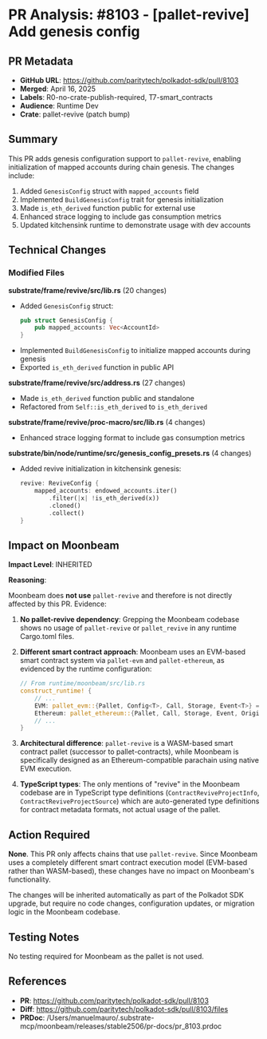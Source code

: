 # PR Analysis: #8103 - [pallet-revive] Add genesis config

## PR Metadata
- **GitHub URL**: https://github.com/paritytech/polkadot-sdk/pull/8103
- **Merged**: April 16, 2025
- **Labels**: R0-no-crate-publish-required, T7-smart_contracts
- **Audience**: Runtime Dev
- **Crate**: pallet-revive (patch bump)

## Summary

This PR adds genesis configuration support to `pallet-revive`, enabling initialization of mapped accounts during chain genesis. The changes include:

1. Added `GenesisConfig` struct with `mapped_accounts` field
2. Implemented `BuildGenesisConfig` trait for genesis initialization
3. Made `is_eth_derived` function public for external use
4. Enhanced strace logging to include gas consumption metrics
5. Updated kitchensink runtime to demonstrate usage with dev accounts

## Technical Changes

### Modified Files

**substrate/frame/revive/src/lib.rs** (20 changes)
- Added `GenesisConfig` struct:
  ```rust
  pub struct GenesisConfig {
      pub mapped_accounts: Vec<AccountId>
  }
  ```
- Implemented `BuildGenesisConfig` to initialize mapped accounts during genesis
- Exported `is_eth_derived` function in public API

**substrate/frame/revive/src/address.rs** (27 changes)
- Made `is_eth_derived` function public and standalone
- Refactored from `Self::is_eth_derived` to `is_eth_derived`

**substrate/frame/revive/proc-macro/src/lib.rs** (4 changes)
- Enhanced strace logging format to include gas consumption metrics

**substrate/bin/node/runtime/src/genesis_config_presets.rs** (4 changes)
- Added revive initialization in kitchensink genesis:
  ```rust
  revive: ReviveConfig {
      mapped_accounts: endowed_accounts.iter()
          .filter(|x| !is_eth_derived(x))
          .cloned()
          .collect()
  }
  ```

## Impact on Moonbeam

**Impact Level**: INHERITED

**Reasoning**:

Moonbeam does **not use** `pallet-revive` and therefore is not directly affected by this PR. Evidence:

1. **No pallet-revive dependency**: Grepping the Moonbeam codebase shows no usage of `pallet-revive` or `pallet_revive` in any runtime Cargo.toml files.

2. **Different smart contract approach**: Moonbeam uses an EVM-based smart contract system via `pallet-evm` and `pallet-ethereum`, as evidenced by the runtime configuration:
   ```rust
   // From runtime/moonbeam/src/lib.rs
   construct_runtime! {
       // ...
       EVM: pallet_evm::{Pallet, Config<T>, Call, Storage, Event<T>} = 51,
       Ethereum: pallet_ethereum::{Pallet, Call, Storage, Event, Origin, Config<T>} = 52,
       // ...
   }
   ```

3. **Architectural difference**: `pallet-revive` is a WASM-based smart contract pallet (successor to pallet-contracts), while Moonbeam is specifically designed as an Ethereum-compatible parachain using native EVM execution.

4. **TypeScript types**: The only mentions of "revive" in the Moonbeam codebase are in TypeScript type definitions (`ContractReviveProjectInfo`, `ContractReviveProjectSource`) which are auto-generated type definitions for contract metadata formats, not actual usage of the pallet.

## Action Required

**None**. This PR only affects chains that use `pallet-revive`. Since Moonbeam uses a completely different smart contract execution model (EVM-based rather than WASM-based), these changes have no impact on Moonbeam's functionality.

The changes will be inherited automatically as part of the Polkadot SDK upgrade, but require no code changes, configuration updates, or migration logic in the Moonbeam codebase.

## Testing Notes

No testing required for Moonbeam as the pallet is not used.

## References

- **PR**: https://github.com/paritytech/polkadot-sdk/pull/8103
- **Diff**: https://github.com/paritytech/polkadot-sdk/pull/8103/files
- **PRDoc**: /Users/manuelmauro/.substrate-mcp/moonbeam/releases/stable2506/pr-docs/pr_8103.prdoc
